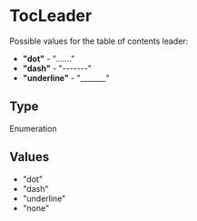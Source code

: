 # TocLeader

Possible values for the table of contents leader:* **"dot"** - "......."* **"dash"** - "-------"* **"underline"** - "_______"

## Type

Enumeration

## Values

- "dot"
- "dash"
- "underline"
- "none"
